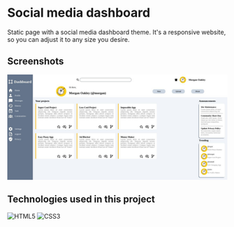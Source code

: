 # Social media dashboard

Static page with a social media dashboard theme. It's a responsive website, so you can adjust it to any size you desire.

## Screenshots

![alt text](./screenshots/aplication.jpg)

## Technologies used in this project

![HTML5](https://img.shields.io/badge/html5-%23E34F26.svg?style=for-the-badge&logo=html5&logoColor=white)
![CSS3](https://img.shields.io/badge/css3-%231572B6.svg?style=for-the-badge&logo=css3&logoColor=white)

